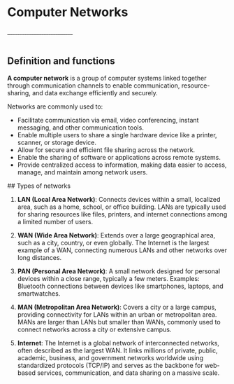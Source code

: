 # Computer Networks

<div class="glightbox">
  <a href="slides/unit2-1/Diapositiva1.jpeg" class="glightbox">
    <img src="slides/unit2-1/Diapositiva1.jpeg" alt="" />
  </a>
    <a href="slides/unit2-1/Diapositiva2.jpeg" class="glightbox hidden">
    <img src="slides/unit2-1/Diapositiva2.jpeg" alt="" />
  </a>
  </a>
  <a href="slides/unit2-1/Diapositiva3.jpeg" class="glightbox hidden">
    <img src="slides/unit2-1/Diapositiva3.jpeg" alt="" />
  </a>
  <a href="slides/unit2-1/Diapositiva4.jpeg" class="glightbox hidden">
    <img src="slides/unit2-1/Diapositiva4.jpeg" alt="" />
  </a>
  <a href="slides/unit2-1/Diapositiva5.jpeg" class="glightbox hidden">
    <img src="slides/unit2-1/Diapositiva5.jpeg" alt="" />
  </a>
  <a href="slides/unit2-1/Diapositiva6.jpeg" class="glightbox hidden">
    <img src="slides/unit2-1/Diapositiva6.jpeg" alt="" />
  </a>
  <a href="slides/unit2-1/Diapositiva7.jpeg" class="glightbox hidden">
    <img src="slides/unit2-1/Diapositiva7.jpeg" alt="" />
  </a>
  <a href="slides/unit2-1/Diapositiva8.jpeg" class="glightbox hidden">
    <img src="slides/unit2-1/Diapositiva8.jpeg" alt="" />
  </a>
  <a href="slides/unit2-1/Diapositiva9.jpeg" class="glightbox hidden">
    <img src="slides/unit2-1/Diapositiva9.jpeg" alt="" />
  </a>
  <a href="slides/unit2-1/Diapositiva10.jpeg" class="glightbox hidden">
    <img src="slides/unit2-1/Diapositiva10.jpeg" alt="" />
  </a>
  <a href="slides/unit2-1/Diapositiva11.jpeg" class="glightbox hidden">
    <img src="slides/unit2-1/Diapositiva11.jpeg" alt="" />
  </a>
  <a href="slides/unit2-1/Diapositiva12.jpeg" class="glightbox hidden">
    <img src="slides/unit2-1/Diapositiva12.jpeg" alt="" />
  </a>
  <a href="slides/unit2-1/Diapositiva13.jpeg" class="glightbox hidden">
    <img src="slides/unit2-1/Diapositiva13.jpeg" alt="" />
  </a>
  <a href="slides/unit2-1/Diapositiva14.jpeg" class="glightbox hidden">
    <img src="slides/unit2-1/Diapositiva14.jpeg" alt="" />
  </a>
  <a href="slides/unit2-1/Diapositiva15.jpeg" class="glightbox hidden">
    <img src="slides/unit2-1/Diapositiva15.jpeg" alt="" />
  </a>
  <a href="slides/unit2-1/Diapositiva16.jpeg" class="glightbox hidden">
    <img src="slides/unit2-1/Diapositiva16.jpeg" alt="" />
  </a>
  <a href="slides/unit2-1/Diapositiva17.jpeg" class="glightbox hidden">
    <img src="slides/unit2-1/Diapositiva17.jpeg" alt="" />
  </a>
  <a href="slides/unit2-1/Diapositiva18.jpeg" class="glightbox hidden">
    <img src="slides/unit2-1/Diapositiva18.jpeg" alt="" />
  </a>
    <a href="slides/unit2-1/Diapositiva19.jpeg" class="glightbox hidden">
    <img src="slides/unit2-1/Diapositiva19.jpeg" alt="" />
  </a>
    <a href="slides/unit2-1/Diapositiva20.jpeg" class="glightbox hidden">
    <img src="slides/unit2-1/Diapositiva20.jpeg" alt="" />
  </a>
    <a href="slides/unit2-1/Diapositiva21.jpeg" class="glightbox hidden">
    <img src="slides/unit2-1/Diapositiva21.jpeg" alt="" />
  </a>
    <a href="slides/unit2-1/Diapositiva22.jpeg" class="glightbox hidden">
    <img src="slides/unit2-1/Diapositiva22.jpeg" alt="" />
  </a>
    <a href="slides/unit2-1/Diapositiva23.jpeg" class="glightbox hidden">
    <img src="slides/unit2-1/Diapositiva23.jpeg" alt="" />
  </a>
    <a href="slides/unit2-1/Diapositiva24.jpeg" class="glightbox hidden">
    <img src="slides/unit2-1/Diapositiva24.jpeg" alt="" />
  </a>
    <a href="slides/unit2-1/Diapositiva25.jpeg" class="glightbox hidden">
    <img src="slides/unit2-1/Diapositiva25.jpeg" alt="" />
  </a>
    <a href="slides/unit2-1/Diapositiva26.jpeg" class="glightbox hidden">
    <img src="slides/unit2-1/Diapositiva26.jpeg" alt="" />
  </a>
    <a href="slides/unit2-1/Diapositiva27.jpeg" class="glightbox hidden">
    <img src="slides/unit2-1/Diapositiva27.jpeg" alt="" />
  </a>
    <a href="slides/unit2-1/Diapositiva28.jpeg" class="glightbox hidden">
    <img src="slides/unit2-1/Diapositiva28.jpeg" alt="" />
  </a>
    <a href="slides/unit2-1/Diapositiva29.jpeg" class="glightbox hidden">
    <img src="slides/unit2-1/Diapositiva29.jpeg" alt="" />
  </a>
    <a href="slides/unit2-1/Diapositiva30.jpeg" class="glightbox hidden">
    <img src="slides/unit2-1/Diapositiva30.jpeg" alt="" />
  </a>
    <a href="slides/unit2-1/Diapositiva31.jpeg" class="glightbox hidden">
    <img src="slides/unit2-1/Diapositiva31.jpeg" alt="" />
  </a>
    <a href="slides/unit2-1/Diapositiva32.jpeg" class="glightbox hidden">
    <img src="slides/unit2-1/Diapositiva32.jpeg" alt="" />
  </a>
    <a href="slides/unit2-1/Diapositiva33.jpeg" class="glightbox hidden">
    <img src="slides/unit2-1/Diapositiva33.jpeg" alt="" />
  </a>
    <a href="slides/unit2-1/Diapositiva34.jpeg" class="glightbox hidden">
    <img src="slides/unit2-1/Diapositiva34.jpeg" alt="" />
  </a>
    <a href="slides/unit2-1/Diapositiva35.jpeg" class="glightbox hidden">
    <img src="slides/unit2-1/Diapositiva35.jpeg" alt="" />
  </a>
    <a href="slides/unit2-1/Diapositiva36.jpeg" class="glightbox hidden">
    <img src="slides/unit2-1/Diapositiva36.jpeg" alt="" />
  </a>
    <a href="slides/unit2-1/Diapositiva37.jpeg" class="glightbox hidden">
    <img src="slides/unit2-1/Diapositiva37.jpeg" alt="" />
  </a>
    <a href="slides/unit2-1/Diapositiva38.jpeg" class="glightbox hidden">
    <img src="slides/unit2-1/Diapositiva38.jpeg" alt="" />
  </a>
    <a href="slides/unit2-1/Diapositiva39.jpeg" class="glightbox hidden">
    <img src="slides/unit2-1/Diapositiva39.jpeg" alt="" />
  </a>
</div>

<br/>

## Definition and functions

**A computer network** is a group of computer systems linked together through communication channels to enable communication, resource-sharing, and data exchange efficiently and securely.

Networks are commonly used to:

- Facilitate communication via email, video conferencing, instant messaging, and other communication tools.
- Enable multiple users to share a single hardware device like a printer, scanner, or storage device.
- Allow for secure and efficient file sharing across the network.
- Enable the sharing of software or applications across remote systems.
- Provide centralized access to information, making data easier to access, manage, and maintain among network users.

## Types of networks

1. **LAN (Local Area Network)**: Connects devices within a small, localized area, such as a home, school, or office building. LANs are typically used for sharing resources like files, printers, and internet connections among a limited number of users.

2. **WAN (Wide Area Network)**: Extends over a large geographical area, such as a city, country, or even globally. The Internet is the largest example of a WAN, connecting numerous LANs and other networks over long distances.

3. **PAN (Personal Area Network)**: A small network designed for personal devices within a close range, typically a few meters. Examples: Bluetooth connections between devices like smartphones, laptops, and smartwatches.

4. **MAN (Metropolitan Area Network)**: Covers a city or a large campus, providing connectivity for LANs within an urban or metropolitan area. MANs are larger than LANs but smaller than WANs, commonly used to connect networks across a city or extensive campus.

5. **Internet**: The Internet is a global network of interconnected networks, often described as the largest WAN. It links millions of private, public, academic, business, and government networks worldwide using standardized protocols (TCP/IP) and serves as the backbone for web-based services, communication, and data sharing on a massive scale. 

